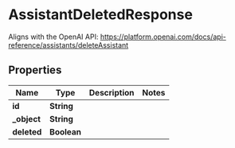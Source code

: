 

# AssistantDeletedResponse

Aligns with the OpenAI API: https://platform.openai.com/docs/api-reference/assistants/deleteAssistant

## Properties

| Name | Type | Description | Notes |
|------------ | ------------- | ------------- | -------------|
|**id** | **String** |  |  |
|**_object** | **String** |  |  |
|**deleted** | **Boolean** |  |  |



